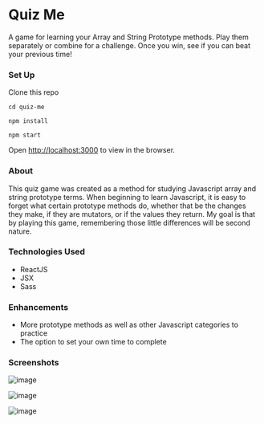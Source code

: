 # Quiz Me

A game for learning your Array and String Prototype methods. Play them separately or combine for a challenge. Once you win, see if you can beat your previous time! 

### Set Up

Clone this repo

`cd quiz-me`

`npm install`

`npm start`

Open [http://localhost:3000](http://localhost:3000) to view in the browser.


### About

This quiz game was created as a method for studying Javascript array and string prototype terms. When beginning to learn Javascript, it is easy to forget what certain prototype methods do, whether that be the changes they make, if they are mutators, or if the values they return. My goal is that by playing this game, remembering those little differences will be second nature.

### Technologies Used

- ReactJS
- JSX
- Sass

### Enhancements

 - More prototype methods as well as other Javascript categories to practice
 - The option to set your own time to complete

### Screenshots

![image](https://user-images.githubusercontent.com/37158924/48110768-441bf280-e20b-11e8-831d-b13a726916a9.png)

![image](https://user-images.githubusercontent.com/37158924/48110830-b55ba580-e20b-11e8-9c21-f20b04d3ac45.png)

![image](https://user-images.githubusercontent.com/37158924/48110840-c60c1b80-e20b-11e8-84ff-cfa9285ca7c9.png)
